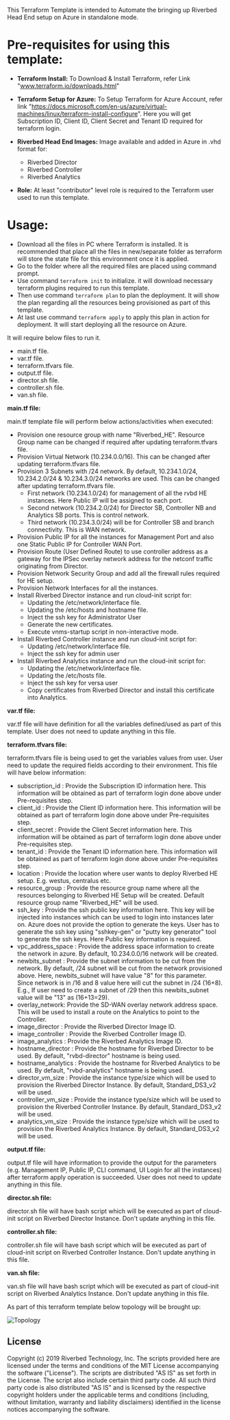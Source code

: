 This Terraform Template is intended to Automate the bringing up Riverbed Head End setup on Azure in standalone mode.

# Pre-requisites for using this template:

- **Terraform Install:** To Download & Install Terraform, refer Link "www.terraform.io/downloads.html"
- **Terraform Setup for Azure:** To Setup Terraform for Azure Account, refer link "https://docs.microsoft.com/en-us/azure/virtual-machines/linux/terraform-install-configure".
  Here you will get Subscription ID, Client ID, Client Secret and Tenant ID required for terraform login.
- **Riverbed Head End Images:** Image available and added in Azure in .vhd format for:
  - Riverbed Director
  - Riverbed Controller
  - Riverbed Analytics
  
- **Role:** At least &quot;contributor&quot; level role is required to the Terraform user used to run this template.

# Usage:

- Download all the files in PC where Terraform is installed. It is recommended that place all the files in new/separate folder as terraform will store the state file for this environment once it is applied.
- Go to the folder where all the required files are placed using command prompt.
- Use command `terraform init` to initialize. it will download necessary terraform plugins required to run this template.
- Then use command `terraform plan` to plan the deployment. It will show the plan regarding all the resources being provisioned as part of this template.
- At last use command `terraform apply` to apply this plan in action for deployment. It will start deploying all the resource on Azure.


It will require below files to run it.

- main.tf file.
- var.tf file.
- terraform.tfvars file.
- output.tf file.
- director.sh file.
- controller.sh file.
- van.sh file.

**main.tf file:**

main.tf template file will perform below actions/activities when executed:

- Provision one resource group with name "Riverbed_HE". Resource Group name can be changed if required after updating terraform.tfvars file.
- Provision Virtual Network (10.234.0.0/16). This can be changed after updating terraform.tfvars file.
- Provision 3 Subnets with /24 network. By default, 10.234.1.0/24, 10.234.2.0/24 & 10.234.3.0/24 networks are used. This can be changed after updating terraform.tfvars file.
  - First network (10.234.1.0/24) for management of all the rvbd HE instances. Here Public IP will be assigned to each port.
  - Second network (10.234.2.0/24) for Director SB, Controller NB and Analytics SB ports. This is control network.
  - Third network (10.234.3.0/24) will be for Controller SB and branch connectivity. This is WAN network.
- Provision Public IP for all the instances for Management Port and also one Static Public IP for Controller WAN Port.
- Provision Route (User Defined Route) to use controller address as a gateway for the IPSec overlay network address for the netconf traffic originating from Director.
- Provision Network Security Group and add all the firewall rules required for HE setup.
- Provision Network Interfaces for all the instances.
- Install Riverbed Director instance and run cloud-init script for:
  - Updating the /etc/network/interface file.
  - Updating the /etc/hosts and hostname file.
  - Inject the ssh key for Administrator User
  - Generate the new certificates.
  - Execute vnms-startup script in non-interactive mode.
- Install Riverbed Controller instance and run cloud-init script for:
  - Updating /etc/network/interface file.
  - Inject the ssh key for admin user
- Install Riverbed Analytics instance and run the cloud-init script for:
  - Updating the /etc/network/interface file.
  - Updating the /etc/hosts file.
  - Inject the ssh key for versa user
  - Copy certificates from Riverbed Director and install this certificate into Analytics.

**var.tf file:**

var.tf file will have definition for all the variables defined/used as part of this template. User does not need to update anything in this file.

**terraform.tfvars file:**

terraform.tfvars file is being used to get the variables values from user. User need to update the required fields according to their environment. This file will have below information:

- subscription_id : Provide the Subscription ID information here. This information will be obtained as part of terraform login done above under Pre-requisites step.
- client_id : Provide the Client ID information here. This information will be obtained as part of terraform login done above under Pre-requisites step.
- client_secret : Provide the Client Secret information here. This information will be obtained as part of terraform login done above under Pre-requisites step.
- tenant_id : Provide the Tenant ID information here. This information will be obtained as part of terraform login done above under Pre-requisites step.
- location : Provide the location where user wants to deploy Riverbed HE setup. E.g. westus, centralus etc.
- resource_group : Provide the resource group name where all the resources belonging to Riverbed HE Setup will be created. Default resource group name "Riverbed_HE" will be used.
- ssh_key : Provide the ssh public key information here. This key will be injected into instances which can be used to login into instances later on. Azure does not provide the option to generate the keys. User has to generate the ssh key using "sshkey-gen" or "putty key generator" tool to generate the ssh keys. Here Public key information is required.
- vpc_address_space : Provide the address space information to create the network in azure. By default, 10.234.0.0/16 network will be created.
- newbits_subnet : Provide the subnet information to be cut from the network. By default, /24 subnet will be cut from the network provisioned above. Here, newbits_subnet will have value "8" for this parameter. Since network is in /16 and 8 value here will cut the subnet in /24 (16+8). E.g., If user need to create a subnet of /29 then this newbits_subnet value will be "13" as (16+13=29).
- overlay_network: Provide the SD-WAN overlay network address space. This will be used to install a route on the Analytics to point to the Controller.
- image_director : Provide the Riverbed Director Image ID.
- image_controller : Provide the Riverbed Controller Image ID.
- image_analytics : Provide the Riverbed Analytics Image ID.
- hostname_director : Provide the hostname for Riverbed Director to be used. By default, "rvbd-director" hostname is being used.
- hostname_analytics : Provide the hostname for Riverbed Analytics to be used. By default, "rvbd-analytics" hostname is being used.
- director_vm_size : Provide the instance type/size which will be used to provision the Riverbed Director Instance. By default, Standard_DS3_v2 will be used.
- controller_vm_size : Provide the instance type/size which will be used to provision the Riverbed Controller Instance. By default, Standard_DS3_v2 will be used.
- analytics_vm_size : Provide the instance type/size which will be used to provision the Riverbed Analytics Instance. By default, Standard_DS3_v2 will be used.

**output.tf file:**

output.tf file will have information to provide the output for the parameters (e.g. Management IP, Public IP, CLI command, UI Login for all the instances) after terraform apply operation is succeeded. User does not need to update anything in this file.

**director.sh file:**

director.sh file will have bash script which will be executed as part of cloud-init script on Riverbed Director Instance. Don't update anything in this file.

**controller.sh file:**

controller.sh file will have bash script which will be executed as part of cloud-init script on Riverbed Controller Instance. Don't update anything in this file.

**van.sh file:**

van.sh file will have bash script which will be executed as part of cloud-init script on Riverbed Analytics Instance. Don't update anything in this file.

As part of this terraform template below topology will be brought up:

 ![Topology](https://raw.githubusercontent.com/gleyfer/Riverbed-Community-Toolkit/master/SteelConnect/Azure-EX-Templates/he_standalone/Topology_Riverbed_HE_Standalone_Azure.jpg)

## License

Copyright (c) 2019 Riverbed Technology, Inc.
The scripts provided here are licensed under the terms and conditions of the MIT License accompanying the software ("License"). The scripts are distributed "AS IS" as set forth in the License. The script also include certain third party code. All such third party code is also distributed "AS IS" and is licensed by the respective copyright holders under the applicable terms and conditions (including, without limitation, warranty and liability disclaimers) identified in the license notices accompanying the software.
